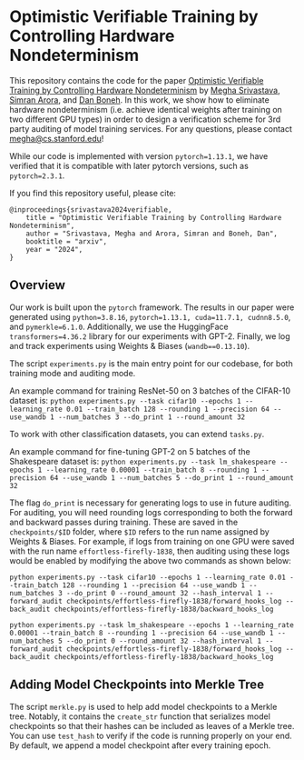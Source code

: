 # Optimistic Verifiable Training by Controlling Hardware Nondeterminism


This repository contains the code for the paper [Optimistic Verifiable Training by Controlling Hardware Nondeterminism](https://arxiv.org/pdf/2403.09603.pdf) by [Megha Srivastava](https://cs.stanford.edu/~megha), [Simran Arora](https://arorasimran.com/), and [Dan Boneh](https://crypto.stanford.edu/~dabo/). In this work, we show how to eliminate hardware nondeterminism (i.e. achieve identical weights after training on two different GPU types) in order to design a verification scheme for 3rd party auditing of model training services. For any questions, please contact megha@cs.stanford.edu! 

While our code is implemented with version ``pytorch=1.13.1``, we have verified that it is compatible with later pytorch versions, such as ``pytorch=2.3.1``.

If you find this repository useful, please cite:

```
@inproceedings{srivastava2024verifiable,
    title = "Optimistic Verifiable Training by Controlling Hardware Nondeterminism",
    author = "Srivastava, Megha and Arora, Simran and Boneh, Dan",
    booktitle = "arxiv",
    year = "2024",
}
```

## Overview

Our work is built upon the ``pytorch`` framework. The results in our paper were generated using ``python=3.8.16``, ``pytorch=1.13.1, cuda=11.7.1, cudnn8.5.0``, and ``pymerkle=6.1.0``. Additionally, we use the HuggingFace ``transformers=4.36.2`` library for our experiments with GPT-2. Finally, we log and track experiments using Weights & Biases (``wandb==0.13.10``). 

The script ``experiments.py`` is the main entry point for our codebase, for both training mode and auditing mode. 

An example command for training ResNet-50 on 3 batches of the CIFAR-10 dataset is: 
``python experiments.py --task cifar10 --epochs 1 --learning_rate 0.01 --train_batch 128 --rounding 1 --precision 64 --use_wandb 1 --num_batches 3 --do_print 1 --round_amount 32`` 

To work with other classification datasets, you can extend ``tasks.py``. 

An example command for fine-tuning GPT-2 on 5 batches of the Shakespeare dataset is:
``python experiments.py --task lm_shakespeare --epochs 1 --learning_rate 0.00001 --train_batch 8 --rounding 1 --precision 64 --use_wandb 1 --num_batches 5 --do_print 1 --round_amount 32``

The flag ``do_print`` is necessary for generating logs to use in future auditing. For auditing, you will need rounding logs corresponding to both the forward and backward passes during training. These are saved in the ``checkpoints/$ID`` folder, where  ``$ID`` refers to the run name assigned by Weights & Biases. For example, if logs from training on one GPU were saved with the run name ``effortless-firefly-1838``, then auditing using these logs would be enabled by modifying the above two commands as shown below:

``python experiments.py --task cifar10 --epochs 1 --learning_rate 0.01 --train_batch 128 --rounding 1 --precision 64 --use_wandb 1 --num_batches 3 --do_print 0 --round_amount 32 --hash_interval 1 --forward_audit checkpoints/effortless-firefly-1838/forward_hooks_log --back_audit checkpoints/effortless-firefly-1838/backward_hooks_log``

``python experiments.py --task lm_shakespeare --epochs 1 --learning_rate 0.00001 --train_batch 8 --rounding 1 --precision 64 --use_wandb 1 --num_batches 5 --do_print 0 --round_amount 32 --hash_interval 1 --forward_audit checkpoints/effortless-firefly-1838/forward_hooks_log --back_audit checkpoints/effortless-firefly-1838/backward_hooks_log``



## Adding Model Checkpoints into Merkle Tree

The script ``merkle.py`` is used to help add model checkpoints to a Merkle tree. Notably, it contains the ``create_str`` function that serializes model checkpoints so that their hashes can be included as leaves of a Merkle tree. You can use ``test_hash`` to verify if the code is running properly on your end. By default, we append a model checkpoint after every training epoch.
